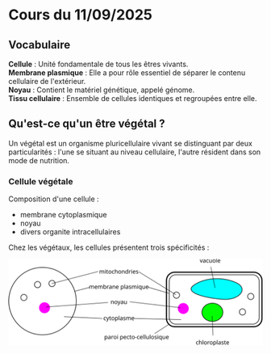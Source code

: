 # Cours du 11/09/2025

## Vocabulaire

**Cellule** : Unité fondamentale de tous les êtres vivants.   
**Membrane plasmique** : Elle a pour rôle essentiel de séparer le contenu cellulaire de l'extérieur.  
**Noyau** : Contient le matériel génétique, appelé génome.  
**Tissu cellulaire** : Ensemble de cellules identiques et regroupées entre elle.  

## Qu'est-ce qu'un être végétal ?

Un végétal est un organisme pluricellulaire vivant se distinguant par deux particularités : l'une se situant au niveau cellulaire, l'autre résident dans son mode de nutrition.

### Cellule végétale

Composition d'une cellule :
- membrane cytoplasmique
- noyau
- divers organite intracellulaires

Chez les végétaux, les cellules présentent trois spécificités :


![Comparaison cellule végétale et animale](./public/img/botanique/botanique-introduction.svg)
